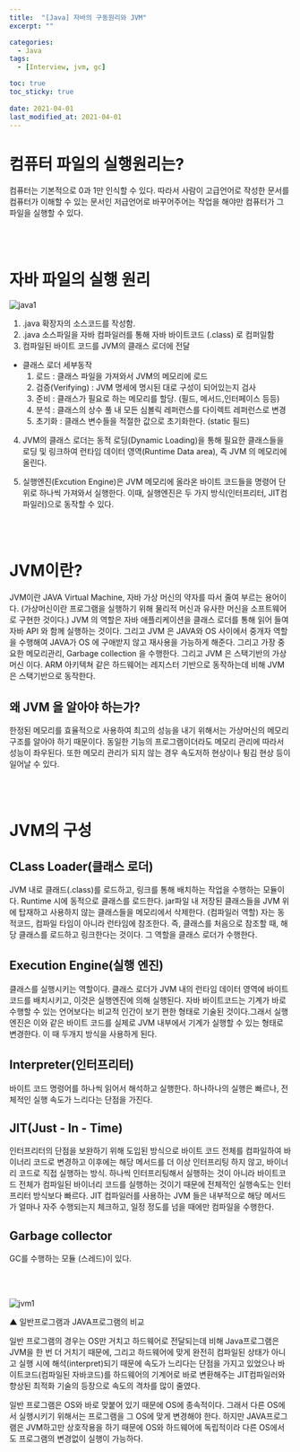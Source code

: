 ```yaml
---
title:  "[Java] 자바의 구동원리와 JVM"
excerpt: ""

categories:
  - Java
tags:
  - [Interview, jvm, gc]

toc: true
toc_sticky: true
 
date: 2021-04-01
last_modified_at: 2021-04-01
---
```


# **컴퓨터 파일의 실행원리는?**

컴퓨터는 기본적으로 0과 1만 인식할 수 있다. 따라서 사람이 고급언어로 작성한 문서를 컴퓨터가 이해할 수 있는 문서인 저급언어로 바꾸어주어는 작업을 해야만 컴퓨터가 그 파일을 실행할 수 있다.

<br><br>
# **자바 파일의 실행 원리**

![java1](https://tutorialsinhand.com/readwritedata/Images/javaInternalProcess.JPG)

1. .java 확장자의 소스코드를 작성함.
2. .java 소스파일을 자바 컴파일러를 통해 자바 바이트코드 (.class) 로 컴퍼일함
3. 컴파일된 바이트 코드를 JVM의 클래스 로더에 전달
  - 클래스 로더 세부동작
    1. 로드 : 클래스 파일을 가져와서 JVM의 메모리에 로드
    2. 검증(Verifying) : JVM 명세에 명시된 대로 구성이 되어있는지 검사
    3. 준비 : 클래스가 필요로 하는 메모리를 할당. (필드, 메서드,인터페이스 등등)
    4. 분석 : 클래스의 상수 풀 내 모든 심볼릭 레퍼런스를 다이렉트 레퍼런스로 변경
    5. 초기화 : 클래스 변수들을 적절한 값으로 초기화한다. (static 필드)
4. JVM의 클래스 로더는 동적 로딩(Dynamic Loading)을 통해 필요한 클래스들을 로딩 및 링크하여 런타임 데이터 영역(Runtime Data area), 즉 JVM 의 메모리에 올린다. 

5. 실행엔진(Excution Engine)은 JVM 메모리에 올라온 바이트 코드들을 명령어 단위로 하나씩 가져와서 실행한다. 이때, 실행엔진은 두 가지 방식(인터프리터, JIT컴파일러)으로 동작할 수 있다.

<br><br>

# **JVM이란?**

JVM이란 JAVA Virtual Machine, 자바 가상 머신의 약자를 따서 줄여 부르는 용어이다. (가상머신이란 프로그램을 실행하기 위해 물리적 머신과 유사한 머신을 소프트웨어로 구현한 것이다.) JVM 의 역할은 자바 애플리케이션을 클래스 로더를 통해 읽어 들여 자바 API 와 함께 실행하는 것이다. 그리고 JVM 은 JAVA와 OS 사이에서 중개자 역할을 수행해여 JAVA가 OS 에 구애받지 않고 재사용을 가능하게 해준다. 그리고 가장 중요한 메모리관리, Garbage collection 을 수행한다. 그리고 JVM 은 스택기반의 가상머신 이다. ARM 아키텍쳐 같은 하드웨어는 레지스터 기반으로 동작하는데 비해 JVM은 스택기반으로 동작한다.

## 왜 JVM 을 알아야 하는가?

한정된 메모리를 효율적으로 사용하여 최고의 성능을 내기 위해서는 가상머신의 메모리 구조를 알아야 하기 때문이다.
동일한 기능의 프로그램이더라도 메모리 관리에 따라서 성능이 좌우된다. 또한 메모리 관리가 되지 않는 경우 속도저하 현상이나 튕김 현상 등이 일어날 수 있다.

<br><br>

# **JVM의 구성**

## CLass Loader(클래스 로더)
JVM 내로 클래드(.class)를 로드하고, 링크를 통해 배치하는 작업을 수행하는 모듈이다. Runtime 시에 동적으로 클래스를 로드한다. jar파일 내 저장된 클래스들을 JVM 위에 탑재하고 사용하지 않는 클래스들을 메모리에서 삭제한다. (컴파일러 역할) 자는 동적코드, 컴파일 타임이 아니라 런타임에 참조한다. 즉, 클래스를 처음으로 참조할 때, 해당 클래스를 로드하고 링크한다는 것이다. 그 역할을 클래스 로더가 수행한다.

## Execution Engine(실행 엔진)

클래스를 실행시키는 역할이다. 클래스 로더가 JVM 내의 런타임 데이터 영역에 바이트 코드를 배치시키고, 이것은 실행엔진에 의해 실행된다. 자바 바이트코드는 기계가 바로 수행할 수 있는 언어보다는 비교적 인간이 보기 편한 형태로 기술된 것이다.그래서 실행 엔진은 이와 같은 바이트 코드를 실제로 JVM 내부에서 기계가 실행할 수 있는 형태로 변경한다. 이 때 두개지 방식을 사용하게 된다.

## Interpreter(인터프리터)

바이트 코드 명령어를 하나씩 읽어서 해석하고 실행한다. 하나하나의 실행은 빠르나, 전체적인 실행 속도가 느리다는 단점을 가진다.

## JIT(Just - In - Time)
인터프리터의 단점을 보완하기 위해 도입된 방식으로 바이트 코드 전체를 컴파일하여 바이너리 코드로 변경하고 이후에는 해당 메서드를 더 이상 인터프리팅 하지 않고, 바이너리 코드로 직접 실행하는 방식. 하나씩 인터프리팅해서 실행하는 것이 아니라 바이트코드 전체가 컴파일된 바이너리 코드를 실행하는 것이기 때문에 전체적인 실행속도는 인터프리터 방식보다 빠르다. JIT 컴파일러를 사용하는 JVM 들은 내부적으로 해당 메서드가 얼마나 자주 수행되는지 체크하고, 일정 정도를 넘을 때에만 컴파일을 수행한다.

## Garbage collector 

GC를 수행하는 모듈 (스레드)이 있다.

<br>
<br>


![jvm1](https://img1.daumcdn.net/thumb/R1280x0/?scode=mtistory2&fname=https%3A%2F%2Fblog.kakaocdn.net%2Fdn%2FVRZ6k%2FbtqDcw8qekS%2Fvi32KUQkZ19yVZwh9xaze1%2Fimg.png)

▲ 일반프로그램과 JAVA프로그램의 비교

일반 프로그램의 경우는 OS만 거치고 하드웨어로 전달되는데 비해 Java프로그램은 JVM을 한 번 더 거치기 때문에, 그리고 하드웨어에 맞게 완전히 컴파일된 상태가 아니고 실행 시에 해석(interpret)되기 때문에 속도가 느리다는 단점을 가지고 있었으나 바이트코드(컴파일된 자바코드)를 하드웨어의 기계어로 바로 변환해주는 JIT컴파일러와 향상된 최적화 기술의 등장으로 속도의 격차를 많이 줄였다.

일반 프로그램은 OS와 바로 맞붙어 있기 때문에 OS에 종속적이다. 그래서 다른 OS에서 실행시키기 위해서는 프로그램을 그 OS에 맞게 변경해야 한다. 하지만 JAVA프로그램은 JVM하고만 상호작용을 하기 때문에 OS와 하드웨어에 독립적이라 다른 OS에서도 프로그램의 변경없이 실행이 가능하다.